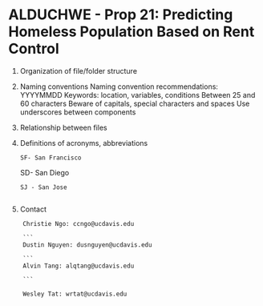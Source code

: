 # ALDUCHWE - Prop 21: Predicting Homeless Population Based on Rent Control
1. Organization of file/folder structure

2. Naming conventions
		Naming convention recommendations:	
			YYYYMMDD
			Keywords: location, variables, conditions
			Between 25 and 60 characters
			Beware of capitals, special characters and spaces
			Use underscores between components

3. Relationship between files



4. Definitions of acronyms, abbreviations
	```
	SF- San Francisco
	```
	SD- San Diego
	```
	SJ - San Jose
	

5. Contact
```
	Christie Ngo: ccngo@ucdavis.edu
	
	```
	Dustin Nguyen: dusnguyen@ucdavis.edu
	
	```
	Alvin Tang: alqtang@ucdavis.edu
	
	```
	
	Wesley Tat: wrtat@ucdavis.edu
	
